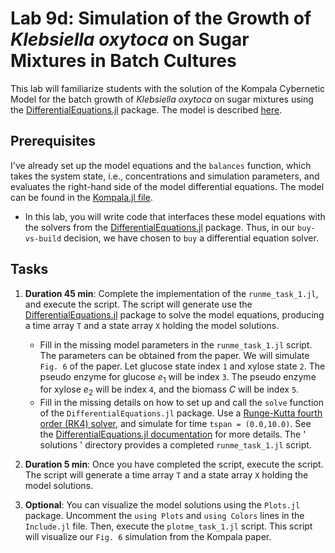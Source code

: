 # Lab 9d: Simulation of the Growth of _Klebsiella oxytoca_ on Sugar Mixtures in Batch Cultures
This lab will familiarize students with the solution of the Kompala Cybernetic Model for the batch growth of _Klebsiella oxytoca_ on sugar mixtures using the [DifferentialEquations.jl](https://diffeq.sciml.ai/stable/) package. The model is described [here](paper/Kompala-BiotechBioengineering-1986.pdf).

## Prerequisites
I've already set up the model equations and the `balances` function, which takes the system state, i.e., concentrations and simulation parameters, and evaluates the right-hand side of the model differential equations. The model can be found in the [Kompala.jl file](src/Kompala.jl). 
* In this lab, you will write code that interfaces these model equations with the solvers from the [DifferentialEquations.jl](https://diffeq.sciml.ai/stable/) package. Thus, in our `buy-vs-build` decision, we have chosen to `buy` a differential equation solver.

## Tasks
1. __Duration 45 min__: Complete the implementation of the `runme_task_1.jl`, and execute the script. The script will generate use the [DifferentialEquations.jl](https://diffeq.sciml.ai/stable/) package to solve the model equations, producing a time array `T` and a state array `X` holding the model solutions. 

   * Fill in the missing model parameters in the `runme_task_1.jl` script. The parameters can be obtained from the paper. We will simulate `Fig. 6` of the paper. Let glucose state index `1` and xylose state `2`. The pseudo enzyme for glucose $e_{1}$ will be index `3`. The pseudo enzyme for xylose $e_{2}$ will be index `4`, and the biomass $C$ will be index `5`.
   * Fill in the missing details on how to set up and call the `solve` function of the `DifferentialEquations.jl` package. Use a [Runge-Kutta fourth order (RK4) solver](https://en.wikipedia.org/wiki/Runge–Kutta_methods), and simulate for time `tspan = (0.0,10.0)`. See the [DifferentialEquations.jl documentation](https://diffeq.sciml.ai/stable/) for more details. The ' solutions ' directory provides a completed `runme_task_1.jl` script.

3. __Duration 5 min__: Once you have completed the script, execute the script. The script will generate a time array `T` and a state array `X` holding the model solutions. 

4. __Optional__: You can visualize the model solutions using the `Plots.jl` package. Uncomment the `using Plots` and `using Colors` lines in the `Include.jl` file. Then, execute the `plotme_task_1.jl` script. This script will visualize our `Fig. 6` simulation from the Kompala paper.
